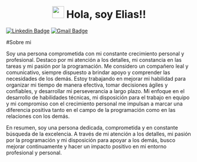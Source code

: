 <h1 align="center"><img src="https://media.giphy.com/media/hvRJCLFzcasrR4ia7z/giphy.gif" width="32px"> Hola, soy Elias!!</h1></img>

[![Linkedin Badge](https://img.shields.io/badge/-EliasChanquia-blue?style=flat&logo=Linkedin&logoColor=white&link=https://linkedin.com/in/eliaschanquia/)](https://www.linkedin.com/in/eliaschanquia/)
[![Gmail Badge](https://img.shields.io/badge/-chanquiaelias8-c14438?style=flat&logo=Gmail&logoColor=white&link=mailto:chanquiaelias8@gmail.com)](mailto:chanquiaelias8@gmail.com)
<!-- [![Website Badge](https://img.shields.io/badge/-jessicalim.me-47CCCC?style=flat&logo=Google-Chrome&logoColor=white&link=https://jessicalim.me)](https://jessicalim.me) -->


#Sobre mi

Soy una persona comprometida con mi constante crecimiento personal y profesional. Destaco por mi atención a los detalles, mi constancia en las tareas y mi pasión por la programación. Me considero un compañero leal y comunicativo, siempre dispuesto a brindar apoyo y comprender las necesidades de los demás. Estoy trabajando en mejorar mi habilidad para organizar mi tiempo de manera efectiva, tomar decisiones ágiles y confiables, y desarrollar mi perseverancia a largo plazo. Mi enfoque en el desarrollo de habilidades técnicas, mi disposición para el trabajo en equipo y mi compromiso con el crecimiento personal me impulsan a marcar una diferencia positiva tanto en el campo de la programación como en las relaciones con los demás.

En resumen, soy una persona dedicada, comprometida y en constante búsqueda de la excelencia. A través de mi atención a los detalles, mi pasión por la programación y mi disposición para apoyar a los demás, busco mejorar continuamente y hacer un impacto positivo en mi entorno profesional y personal.

